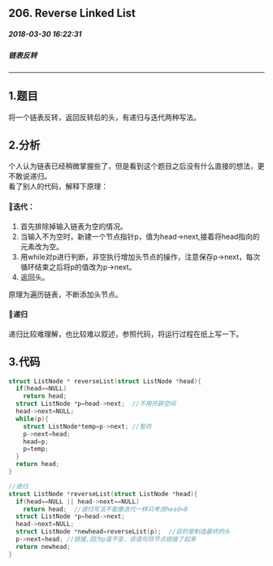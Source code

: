 ## 206. Reverse Linked List
##### 2018-03-30 16:22:31
##### 链表反转
***
## 1.题目
将一个链表反转，返回反转后的头，有递归与迭代两种写法。
## 2.分析
个人认为链表已经稍微掌握些了，但是看到这个题目之后没有什么直接的想法，更不敢说递归。  
看了别人的代码，解释下原理：  
#### 📌迭代：
1. 首先排除掉输入链表为空的情况。
2. 当输入不为空时，新建一个节点指针p，值为head->next,接着将head指向的元素改为空。
3. 用while对p进行判断，非空执行增加头节点的操作，注意保存p->next，每次循环结束之后将p的值改为p->next。
4. 返回头。

原理为遍历链表，不断添加头节点。
#### 📌递归
递归比较难理解，也比较难以叙述，参照代码，将运行过程在纸上写一下。
## 3.代码
```c
struct ListNode * reverseList(struct ListNode *head){
  if(head==NULL)
    return head;
  struct ListNode *p=head->next;  //不用开辟空间
  head->next=NULL;
  while(p){
    struct ListNode*temp=p->next; //暂存
    p->next=head;
    head=p;
    p=temp;
  }
  return head;
}

//递归
struct ListNode *reverseList(struct ListNode *head){
  if(head==NULL || head->next==NULL)
    return head;  //递归写法不能像迭代一样只考虑head=0
  struct ListNode *p=head->next;
  head->next=NULL;
  struct ListNode *newhead=reverseList(p);  //目的是制造最终的头
  p->next=head; //链接,因为p值不变，该语句将节点链接了起来
  return newhead;
}
```
